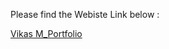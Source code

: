 Please find the Webiste Link below : 

[Vikas M_Portfolio]([url](https://vikkydroid.github.io/Vikas_M-Portfolio/))
